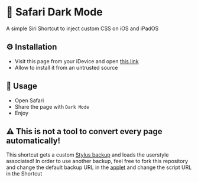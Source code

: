 # 🌙 Safari Dark Mode

A simple Siri Shortcut to inject custom CSS on iOS and iPadOS

## ⚙️ Installation
- Visit this page from your iDevice and open [this link](https://www.icloud.com/shortcuts/e57bea2d458a43499f519943ac9cf06b)
- Allow to install it from an untrusted source

## 📲 Usage
- Open Safari
- Share the page with `Dark Mode`
- Enjoy

## ⚠️ This is not a tool to convert every page automatically!
This shortcut gets a custom [Stylus backup](stylus.json) and loads the userstyle associated!
In order to use another backup, feel free to fork this repository and change the default backup URL in the [applet](applet.js) and change the script URL in the Shortcut